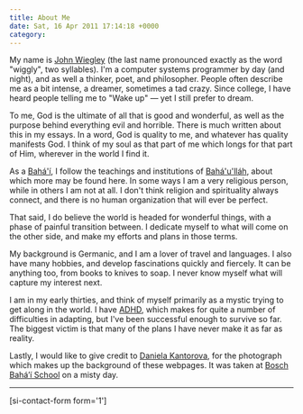 ```yaml
---
title: About Me
date: Sat, 16 Apr 2011 17:14:18 +0000
category: 
---
```


My name is [John Wiegley](mailto:jwiegley@gmail.com) (the last name pronounced exactly as the word "wiggly", two syllables). I'm a computer systems programmer by day (and night), and as well a thinker, poet, and philosopher. People often describe me as a bit intense, a dreamer, sometimes a tad crazy. Since college, I have heard people telling me to "Wake up" — yet I still prefer to dream.

To me, God is the ultimate of all that is good and wonderful, as well as the purpose behind everything evil and horrible. There is much written about this in my essays. In a word, God is quality to me, and whatever has quality manifests God. I think of my soul as that part of me which longs for that part of Him, wherever in the world I find it.

As a [Bahá'í](http://www.bahai.org/), I follow the teachings and institutions of [Bahá'u'lláh](http://www.bahaullah.org/), about which more may be found here. In some ways I am a very religious person, while in others I am not at all. I don't think religion and spirituality always connect, and there is no human organization that will ever be perfect.

That said, I do believe the world is headed for wonderful things, with a phase of painful transition between. I dedicate myself to what will come on the other side, and make my efforts and plans in those terms.

My background is Germanic, and I am a lover of travel and languages. I also have many hobbies, and develop fascinations quickly and fiercely. It can be anything too, from books to knives to soap. I never know myself what will capture my interest next.

I am in my early thirties, and think of myself primarily as a mystic trying to get along in the world. I have [ADHD](http://en.wikipedia.org/wiki/ADHD), which makes for quite a number of difficulties in adapting, but I've been successful enough to survive so far. The biggest victim is that many of the plans I have never make it as far as reality.

Lastly, I would like to give credit to [Daniela Kantorova](http://hoopoecafe.blogspot.com/), for the photograph which makes up the background of these webpages.  It was taken at [Bosch Bahá’í School](http://www.bosch.org/) on a misty day.

----
[si-contact-form form='1']
